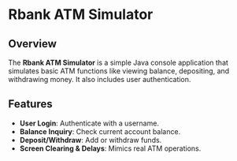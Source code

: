 # Rbank ATM Simulator

## Overview

The **Rbank ATM Simulator** is a simple Java console application that simulates basic ATM functions like viewing balance, depositing, and withdrawing money. It also includes user authentication.

## Features

- **User Login**: Authenticate with a username.
- **Balance Inquiry**: Check current account balance.
- **Deposit/Withdraw**: Add or withdraw funds.
- **Screen Clearing & Delays**: Mimics real ATM operations.

